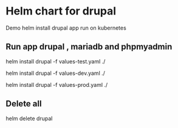 # Helm chart for drupal
Demo helm install drupal app run on kubernetes


## Run app drupal , mariadb and phpmyadmin

helm install drupal -f values-test.yaml ./ 

helm install drupal -f values-dev.yaml ./ 

helm install drupal -f values-prod.yaml ./ 

## Delete all

helm delete drupal           
